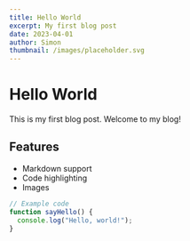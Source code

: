 ```yaml
---
title: Hello World
excerpt: My first blog post
date: 2023-04-01
author: Simon
thumbnail: /images/placeholder.svg
---
```


# Hello World

This is my first blog post. Welcome to my blog!

## Features

- Markdown support
- Code highlighting
- Images

```javascript
// Example code
function sayHello() {
  console.log("Hello, world!");
}
``` 